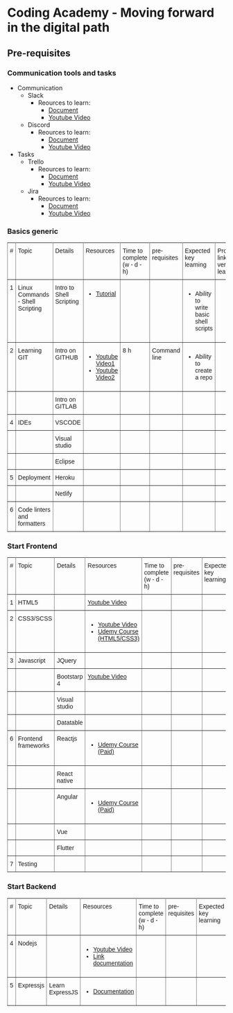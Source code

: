 # Coding Academy - Moving forward in the digital path

## Pre-requisites

### Communication tools and tasks

- Communication
  - Slack
    - Reources to learn:
      - [Document](https://slack.com/intl/en-lb/resources/slack-101)
      - [Youtube Video](https://www.youtube.com/watch?v=EYqxQGmQkVw&list=PLWlXaxtQ7fUY6nF1dWTTBpe23rGv879_V)
  - Discord
    - Reources to learn:
      - [Document](https://discordapp.com/developers/docs/intro)
      - [Youtube Video](https://www.youtube.com/watch?v=7BFytSpuAWs)
- Tasks
  - Trello
     - Reources to learn:
        - [Document](https://trello.com/guide)
        - [Youtube Video](https://www.youtube.com/watch?v=l3F3l3psqXY&list=PL4H_oPRK80z5Rq0aBNxeeS5sVPyDrNXCh)
  - Jira
      - Reources to learn:
        - [Document](https://www.guru99.com/jira-tutorial-a-complete-guide-for-beginners.html)
        - [Youtube Video](https://www.youtube.com/watch?v=l3F3l3psqXY&list=PL4H_oPRK80z5Rq0aBNxeeS5sVPyDrNXCh](https://www.youtube.com/watch?v=NrHpXvDXVrw))

### Basics generic

<table class="tg">
  <tr>
    <th class="ctbl">#</th>
    <th class="ctbl">Topic</th>
    <th class="ctbl">Details</th>
    <th class="ctbl">Resources</th>
    <th class="ctbl">Time to complete (w - d - h)</th>
    <th class="ctbl">pre-requisites</th>
    <th class="ctbl">Expected key learning</th>
    <th class="ctbl">Project(s) link to verify learning</th>
  </tr>
  <tr>
    <td class="ctbl">1</td>
    <td class="ctbl">Linux Commands - Shell Scripting</td>
    <td class="ctbl">Intro to Shell Scripting</td>
    <td class="ctbl"><ul><li><a href="http://linuxcommand.org/index.php">Tutorial</a></li></ul></td>
    <td class="ctbl"></td>
    <td class="ctbl"></td>
    <td class="ctbl"><ul><li>Ability to write basic shell scripts</li></ul></td>
    <td class="ctbl"></td>
  </tr>
  
  <tr>
    <td class="ctbl">2</td>
    <td class="ctbl">Learning GIT</td>
    <td class="ctbl">Intro on GITHUB</td>
    <td class="ctbl"><ul><li><a href="https://youtu.be/SWYqp7iY_Tc">Youtube Video1</a></li><li> 
    <a href="https://youtu.be/nhNq2kIvi9s">Youtube Video2<a></li></ul></td>
    <td class="ctbl">8 h</td>
    <td class="ctbl">Command line</td>
    <td class="ctbl"><ul><li>Ability to create a repo</li></ul></td>
    <td class="ctbl"></td>
  </tr>
  <tr>
  <td class="ctbl"></td>
    <td class="ctbl"></td>
    <td class="ctbl">Intro on GITLAB </td>
    <td class="ctbl"></td>
    <td class="ctbl"></td>
    <td class="ctbl"></td>
    <td class="ctbl"></td><td class="ctbl"></td>
  </tr>
   <tr>
   <td class="ctbl">4</td>
    <td class="ctbl">IDEs</td>
    <td class="ctbl">VSCODE</td>
    <td class="ctbl"></td>
    <td class="ctbl"></td>
    <td class="ctbl"></td>
    <td class="ctbl"></td>
    <td class="ctbl"></td>
  </tr>
   <tr>
    <td class="ctbl"></td>
    <td class="ctbl"></td>
    <td class="ctbl">Visual studio</td>
    <td class="ctbl"></td>
    <td class="ctbl"></td>
    <td class="ctbl"></td>
    <td class="ctbl"></td>
    <td class="ctbl"></td>
  </tr>
  <tr>
    <td class="ctbl"></td>
    <td class="ctbl"></td>
    <td class="ctbl">Eclipse</td>
    <td class="ctbl"></td>
    <td class="ctbl"></td>
    <td class="ctbl"></td>
    <td class="ctbl"></td>
    <td class="ctbl"></td>
  </tr>
  <tr>
   <td class="ctbl">5</td>
    <td class="ctbl">Deployment</td>
    <td class="ctbl">Heroku</td>
    <td class="ctbl"></td>
    <td class="ctbl"></td>
    <td class="ctbl"></td>
    <td class="ctbl"></td>
    <td class="ctbl"></td>
  </tr>
   <tr>
   <td class="ctbl"></td>
    <td class="ctbl"></td>
    <td class="ctbl">Netlify</td>
    <td class="ctbl"></td>
    <td class="ctbl"></td>
    <td class="ctbl"></td>
    <td class="ctbl"></td>
    <td class="ctbl"></td>
  </tr>
   <tr>
   <td class="ctbl">6</td>
    <td class="ctbl">Code linters and formatters</td>
    <td class="ctbl"></td>
    <td class="ctbl"></td>
    <td class="ctbl"></td>
    <td class="ctbl"></td>
    <td class="ctbl"></td>
    <td class="ctbl"></td>
  </tr>
</table>

### Start Frontend

<table class="tg">
  <tr>
    <th class="ctbl">#</th>
    <th class="ctbl">Topic</th>
    <th class="ctbl">Details</th>
    <th class="ctbl">Resources</th>
    <th class="ctbl">Time to complete (w - d - h)</th>
    <th class="ctbl">pre-requisites</th>
    <th class="ctbl">Expected key learning</th>
    <th class="ctbl">Project(s) link to verify learning</th>
  </tr>
  <tr>
    <td class="ctbl">1</td>
    <td class="ctbl">HTML5</td>
    <td class="ctbl"></td>
    <td class="ctbl"><a href="https://youtu.be/T6TeFXN389s">Youtube Video<a></td>
    <td class="ctbl"></td>
    <td class="ctbl"></td>
    <td class="ctbl"></td>
    <td class="ctbl"></td>
  </tr>
  <tr>
    <td class="ctbl">2</td>
    <td class="ctbl">CSS3/SCSS</td>
    <td class="ctbl"></td>
    <td class="ctbl"><ul><li><a href="https://youtu.be/_a5j7KoflTs">Youtube Video<a></li><li><a href="https://www.udemy.com/course/html5-fundamentals-for-beginners/">Udemy Course (HTML5/CSS3)</a></li></ul></td>
    <td class="ctbl"></td>
    <td class="ctbl"></td>
    <td class="ctbl"></td>
    <td class="ctbl"></td>
  </tr>
  <tr>
  <td class="ctbl">3</td>
    <td class="ctbl">Javascript</td>
    <td class="ctbl">JQuery</td>
    <td class="ctbl"></td>
    <td class="ctbl"></td>
    <td class="ctbl"></td>
    <td class="ctbl"></td>
    <td class="ctbl"></td>
  </tr>
   <tr>
   <td class="ctbl"></td>
    <td class="ctbl"></td>
    <td class="ctbl">Bootstarp 4</td>
    <td class="ctbl"><a href="https://youtu.be/xDyRQhne604">Youtube Video<a></td>
    <td class="ctbl"></td>
    <td class="ctbl"></td>
    <td class="ctbl"></td>
    <td class="ctbl"></td>
  </tr>
   <tr>
    <td class="ctbl"></td>
    <td class="ctbl"></td>
    <td class="ctbl">Visual studio</td>
    <td class="ctbl"></td>
    <td class="ctbl"></td>
    <td class="ctbl"></td>
    <td class="ctbl"></td>
    <td class="ctbl"></td>
  </tr>
  <tr>
    <td class="ctbl"></td>
    <td class="ctbl"></td>
    <td class="ctbl">Datatable</td>
    <td class="ctbl"></td>
    <td class="ctbl"></td>
    <td class="ctbl"></td>
    <td class="ctbl"></td>
    <td class="ctbl"></td>
  </tr>
   <tr>
   <td class="ctbl">6</td>
    <td class="ctbl">Frontend frameworks</td>
    <td class="ctbl">Reactjs</td>
    <td class="ctbl"><ul><li><a href="https://www.udemy.com/course/react-the-complete-guide-incl-redux/">Udemy Course (Paid)</a></li></ul></td>
    <td class="ctbl"></td>
    <td class="ctbl"></td>
    <td class="ctbl"></td>
    <td class="ctbl"></td>
  </tr>
   <tr>
   <td class="ctbl"></td>
    <td class="ctbl"></td>
    <td class="ctbl">React native</td>
    <td class="ctbl"></td>
    <td class="ctbl"></td>
    <td class="ctbl"></td>
    <td class="ctbl"></td>
    <td class="ctbl"></td>
  </tr>
   <tr>
   <td class="ctbl"></td>
    <td class="ctbl"></td>
    <td class="ctbl">Angular</td>
    <td class="ctbl"><ul><li><a href="https://www.udemy.com/course/the-complete-guide-to-angular-2/">Udemy Course (Paid)</a></li></ul></td>
    <td class="ctbl"></td>
    <td class="ctbl"></td>
    <td class="ctbl"></td>
    <td class="ctbl"></td>
  </tr>
   <tr>
   <td class="ctbl"></td>
    <td class="ctbl"></td>
    <td class="ctbl">Vue</td>
    <td class="ctbl"></td>
    <td class="ctbl"></td>
    <td class="ctbl"></td>
    <td class="ctbl"></td>
    <td class="ctbl"></td>
  </tr>
   <tr>
   <td class="ctbl"></td>
    <td class="ctbl"></td>
    <td class="ctbl">Flutter</td>
    <td class="ctbl"></td>
    <td class="ctbl"></td>
    <td class="ctbl"></td>
    <td class="ctbl"></td>
    <td class="ctbl"></td>
  </tr>
   <tr>
   <td class="ctbl">7</td>
    <td class="ctbl">Testing</td>
    <td class="ctbl"></td>
    <td class="ctbl"></td>
    <td class="ctbl"></td>
    <td class="ctbl"></td>
    <td class="ctbl"></td>
    <td class="ctbl"></td>
  </tr>
</table>

### Start Backend

<table class="tg">
  <tr>
    <th class="ctbl">#</th>
    <th class="ctbl">Topic</th>
    <th class="ctbl">Details</th>
    <th class="ctbl">Resources</th>
    <th class="ctbl">Time to complete (w - d - h)</th>
    <th class="ctbl">pre-requisites</th>
    <th class="ctbl">Expected key learning</th>
    <th class="ctbl">Project(s) link to verify learning</th>
  </tr>
    <tr>
   <td class="ctbl">4</td>
    <td class="ctbl">Nodejs</td>
    <td class="ctbl"></td>
    <td class="ctbl"><ul><li><a href="https://www.youtube.com/playlist?list=PL4cUxeGkcC9gcy9lrvMJ75z9maRw4byYp">Youtube Video</a></li>
    <li><a href="https://nodejs.org/en/docs/guides/">Link documentation</a></li></ul></td>
    <td class="ctbl">
  </td>
    <td class="ctbl"></td>
    <td class="ctbl"></td>
    <td class="ctbl"></td>
  </tr>
   <tr>
   <td class="ctbl">5</td>
    <td class="ctbl">Expressjs</td>
    <td class="ctbl">Learn ExpressJS</td>
    <td class="ctbl"><ul><li><a href="https://expressjs.com/en/api.html">Documentation</a></li></ul></td>
    <td class="ctbl"></td>
    <td class="ctbl"></td>
    <td class="ctbl"></td>
    <td class="ctbl"></td>
  </tr>
</table>
<style>
.tg  {border-collapse:collapse;border-spacing:0;}
.tg td{font-family:Arial, sans-serif;font-size:14px;padding:10px 5px;border-style:solid;border-width:1px;overflow:hidden;word-break:normal;border-color:black;}
.tg th{font-family:Arial, sans-serif;font-size:14px;font-weight:normal;padding:10px 5px;border-style:solid;border-width:1px;overflow:hidden;word-break:normal;border-color:black;}
.tg .ctbl{border-color:inherit;text-align:left;vertical-align:top}
</style>

